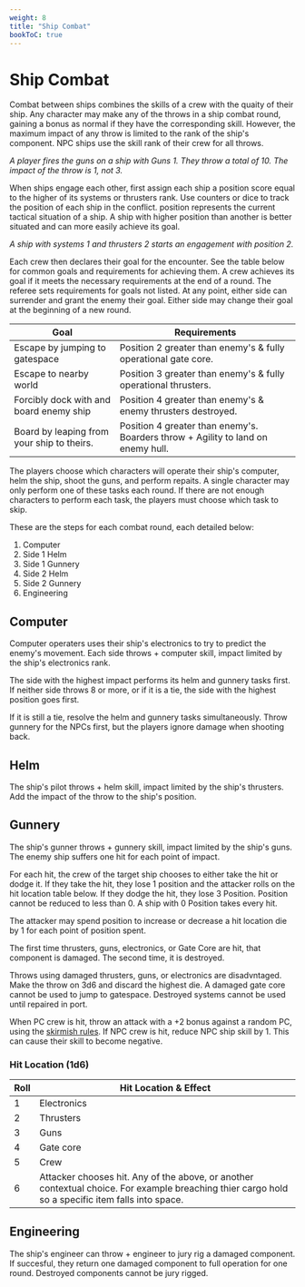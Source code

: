 ```yaml
---
weight: 8
title: "Ship Combat"
bookToC: true
---
```


# Ship Combat
Combat between ships combines the skills of a crew with the quaity of their ship. Any character may make any of the throws in a ship combat round, gaining a bonus as normal if they have the corresponding skill. However, the maximum impact of any throw is limited to the rank of the ship's component. NPC ships use the skill rank of their crew for all throws.

*A player fires the guns on a ship with Guns 1. They throw a total of 10. The impact of the throw is 1, not 3.*

When ships engage each other, first assign each ship a position score equal to the higher of its systems or thrusters rank. Use counters or dice to track the position of each ship in the conflict. position represents the current tactical situation of a ship. A ship with higher position than another is better situated and can more easily achieve its goal.

*A ship with systems 1 and thrusters 2 starts an engagement with position 2.*

Each crew then declares their goal for the encounter. See the table below for common goals and requirements for achieving them. A crew achieves its goal if it meets the necessary requirements at the end of a round. The referee sets requirements for goals not listed. At any point, either side can surrender and grant the enemy their goal. Either side may change their goal at the beginning of a new round.

| Goal | Requirements |
|------|--------------|
| Escape by jumping to gatespace | Position 2 greater than enemy's & fully operational gate core. |
| Escape to nearby world | Position 3 greater than enemy's & fully operational thrusters. |
| Forcibly dock with and board enemy ship | Position 4 greater than enemy's & enemy thrusters destroyed. |
| Board by leaping from your ship to theirs. | Position 4 greater than enemy's. Boarders throw + Agility to land on enemy hull. |

The players choose which characters will operate their ship's computer, helm the ship, shoot the guns, and perform repaits. A single character may only perform one of these tasks each round. If there are not enough characters to perform each task, the players must choose which task to skip.

These are the steps for each combat round, each detailed below:
1. Computer
2. Side 1 Helm
3. Side 1 Gunnery
4. Side 2 Helm
5. Side 2 Gunnery
6. Engineering

## Computer
Computer operaters uses their ship's electronics to try to predict the enemy's movement. Each side throws + computer skill, impact limited by the ship's electronics rank.

The side with the highest impact performs its helm and gunnery tasks first. If neither side throws 8 or more, or if it is a tie, the side with the highest position goes first.

If it is still a tie, resolve the helm and gunnery tasks simultaneously. Throw gunnery for the NPCs first, but the players ignore damage when shooting back.

## Helm
The ship's pilot throws + helm skill, impact limited by the ship's thrusters. Add the impact of the throw to the ship's position.

## Gunnery
The ship's gunner throws + gunnery skill, impact limited by the ship's guns. The enemy ship suffers one hit for each point of impact.

For each hit, the crew of the target ship chooses to either take the hit or dodge it. If they take the hit, they lose 1 position and the attacker rolls on the hit location table below. If they dodge the hit, they lose 3 Position. Position cannot be reduced to less than 0. A ship with 0 Position takes every hit.

The attacker may spend position to increase or decrease a hit location die by 1 for each point of position spent.

The first time thrusters, guns, electronics, or Gate Core are hit, that component is damaged. The second time, it is destroyed.

Throws using damaged thrusters, guns, or electronics are disadvntaged. Make the throw on 3d6 and discard the highest die. A damaged gate core cannot be used to jump to gatespace. Destroyed systems cannot be used until repaired in port.

When PC crew is hit, throw an attack with a +2 bonus against a random PC, using the [skirmish rules](https://www.night-tripper.fun/chapters/rules-for-play/skirmishes/#attacks--wounds). If NPC crew is hit, reduce NPC ship skill by 1. This can cause their skill to become negative.

### Hit Location (1d6)
| Roll | Hit Location & Effect |
|------|-----------------------|
| 1 | Electronics |
| 2 | Thrusters |
| 3 | Guns |
| 4 | Gate core |
| 5 | Crew |
| 6 | Attacker chooses hit. Any of the above, or another contextual choice. For example breaching thier cargo hold so a specific item falls into space. |

## Engineering
The ship's engineer can throw + engineer to jury rig a damaged component. If succesful, they return one damaged component to full operation for one round. Destroyed components cannot be jury rigged.
